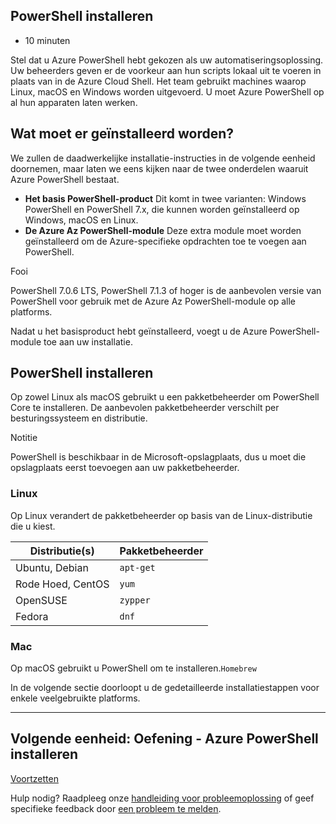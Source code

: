 ## PowerShell installeren

-   10 minuten

Stel dat u Azure PowerShell hebt gekozen als uw automatiseringsoplossing. Uw beheerders geven er de voorkeur aan hun scripts lokaal uit te voeren in plaats van in de Azure Cloud Shell. Het team gebruikt machines waarop Linux, macOS en Windows worden uitgevoerd. U moet Azure PowerShell op al hun apparaten laten werken.

## Wat moet er geïnstalleerd worden?

We zullen de daadwerkelijke installatie-instructies in de volgende eenheid doornemen, maar laten we eens kijken naar de twee onderdelen waaruit Azure PowerShell bestaat.

-   **Het basis PowerShell-product** Dit komt in twee varianten: Windows PowerShell en PowerShell 7.x, die kunnen worden geïnstalleerd op Windows, macOS en Linux.
-   **De Azure Az PowerShell-module** Deze extra module moet worden geïnstalleerd om de Azure-specifieke opdrachten toe te voegen aan PowerShell.

Fooi

PowerShell 7.0.6 LTS, PowerShell 7.1.3 of hoger is de aanbevolen versie van PowerShell voor gebruik met de Azure Az PowerShell-module op alle platforms.

Nadat u het basisproduct hebt geïnstalleerd, voegt u de Azure PowerShell-module toe aan uw installatie.

## PowerShell installeren

Op zowel Linux als macOS gebruikt u een pakketbeheerder om PowerShell Core te installeren. De aanbevolen pakketbeheerder verschilt per besturingssysteem en distributie.

Notitie

PowerShell is beschikbaar in de Microsoft-opslagplaats, dus u moet die opslagplaats eerst toevoegen aan uw pakketbeheerder.

### Linux

Op Linux verandert de pakketbeheerder op basis van de Linux-distributie die u kiest.

| Distributie(s) | Pakketbeheerder |
| --- | --- |
| Ubuntu, Debian | `apt-get` |
| Rode Hoed, CentOS | `yum` |
| OpenSUSE | `zypper` |
| Fedora | `dnf` |

### Mac

Op macOS gebruikt u PowerShell om te installeren.`Homebrew`

In de volgende sectie doorloopt u de gedetailleerde installatiestappen voor enkele veelgebruikte platforms.

___

## Volgende eenheid: Oefening - Azure PowerShell installeren

[Voortzetten][1]

Hulp nodig? Raadpleeg onze [handleiding voor probleemoplossing][2] of geef specifieke feedback door [een probleem te melden][3].

[1]: https://docs.microsoft.com/en-us/learn/modules/automate-azure-tasks-with-powershell/4-exercise-install-azure-powershell/
[2]: https://docs.microsoft.com/en-us/learn/support/troubleshooting?uid=learn.automate-azure-tasks-with-powershell.3-install-azure-powershell&documentId=6beb4a01-9235-24b3-932e-140ca2bf4605&versionIndependentDocumentId=9d96943a-586d-71d5-acde-fbc89092b50b&contentPath=%2FMicrosoftDocs%2Flearn-pr%2Fblob%2Flive%2Flearn-pr%2Fazure%2Fautomate-azure-tasks-with-powershell%2F3-install-azure-powershell.yml&url=https%3A%2F%2Fdocs.microsoft.com%2Fen-us%2Flearn%2Fmodules%2Fautomate-azure-tasks-with-powershell%2F3-install-azure-powershell&author=mirobb
[3]: https://docs.microsoft.com/en-us/learn/support/troubleshooting?uid=learn.automate-azure-tasks-with-powershell.3-install-azure-powershell&documentId=6beb4a01-9235-24b3-932e-140ca2bf4605&versionIndependentDocumentId=9d96943a-586d-71d5-acde-fbc89092b50b&contentPath=%2FMicrosoftDocs%2Flearn-pr%2Fblob%2Flive%2Flearn-pr%2Fazure%2Fautomate-azure-tasks-with-powershell%2F3-install-azure-powershell.yml&url=https%3A%2F%2Fdocs.microsoft.com%2Fen-us%2Flearn%2Fmodules%2Fautomate-azure-tasks-with-powershell%2F3-install-azure-powershell&author=mirobb#report-feedback